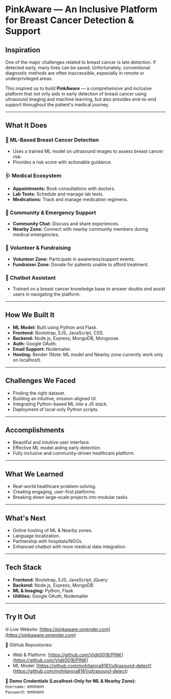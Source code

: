 # PinkAware — An Inclusive Platform for Breast Cancer Detection & Support

## Inspiration
One of the major challenges related to breast cancer is late detection. If detected early, many lives can be saved. Unfortunately, conventional diagnostic methods are often inaccessible, especially in remote or underprivileged areas.

This inspired us to build **PinkAware** — a comprehensive and inclusive platform that not only aids in early detection of breast cancer using ultrasound imaging and machine learning, but also provides end-to-end support throughout the patient's medical journey.

---

## What It Does

### 🧠 ML-Based Breast Cancer Detection
- Uses a trained ML model on ultrasound images to assess breast cancer risk.
- Provides a risk score with actionable guidance.

### 🩺 Medical Ecosystem
- **Appointments:** Book consultations with doctors.
- **Lab Tests:** Schedule and manage lab tests.
- **Medications:** Track and manage medication regimens.

### 💬 Community & Emergency Support
- **Community Chat:** Discuss and share experiences.
- **Nearby Zone:** Connect with nearby community members during medical emergencies.

### 🤝 Volunteer & Fundraising
- **Volunteer Zone:** Participate in awareness/support events.
- **Fundraiser Zone:** Donate for patients unable to afford treatment.

### 🤖 Chatbot Assistant
- Trained on a breast cancer knowledge base to answer doubts and assist users in navigating the platform.

---

## How We Built It

- **ML Model:** Built using Python and Flask.
- **Frontend:** Bootstrap, EJS, JavaScript, CSS.
- **Backend:** Node.js, Express, MongoDB, Mongoose.
- **Auth:** Google OAuth.
- **Email Support:** Nodemailer.
- **Hosting:** Render (Note: ML model and Nearby zone currently work only on localhost).

---

## Challenges We Faced

- Finding the right dataset.
- Building an intuitive, mission-aligned UI.
- Integrating Python-based ML into a JS stack.
- Deployment of local-only Python scripts.

---

## Accomplishments

- Beautiful and intuitive user interface.
- Effective ML model aiding early detection.
- Fully inclusive and community-driven healthcare platform.

---

## What We Learned

- Real-world healthcare problem-solving.
- Creating engaging, user-first platforms.
- Breaking down large-scale projects into modular tasks.

---

## What's Next

- Online hosting of ML & Nearby zones.
- Language localization.
- Partnership with hospitals/NGOs.
- Enhanced chatbot with more medical data integration.

---

## Tech Stack

- **Frontend:** Bootstrap, EJS, JavaScript, jQuery
- **Backend:** Node.js, Express, MongoDB
- **ML & Imaging:** Python, Flask
- **Utilities:** Google OAuth, Nodemailer

---

## Try It Out

🌐 Live Website: [https://pinkaware.onrender.com](https://pinkaware.onrender.com)

🔗 GitHub Repositories:
- Web & Platform: [https://github.com/Vidit0018/PINK](https://github.com/Vidit0018/PINK)
- ML Model: [https://github.com/mohitarora8181/ultrasound-detect](https://github.com/mohitarora8181/ultrasound-detect)

🧪 **Demo Credentials (Localhost-Only for ML & Nearby Zone):**  
`Username:` eminem  
`Password:` eminem
